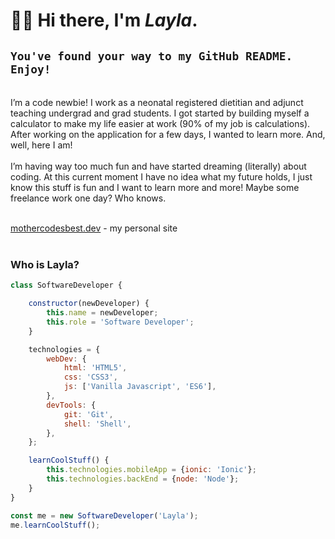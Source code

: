 # ✌🏼 Hi there, I'm *Layla*.
## `You've found your way to my GitHub README. Enjoy!`
<br />
I’m a code newbie! I work as a neonatal registered dietitian and adjunct teaching undergrad and grad students. I got started by building myself a calculator to make my life easier at work (90% of my job is calculations). After working on the application for a few days, I wanted to learn more. And, well, here I am!
<br />
<br />
I’m having way too much fun and have started dreaming (literally) about coding. At this current moment I have no idea what my future holds, I just know this stuff is fun and I want to learn more and more! Maybe some freelance work one day? Who knows.
<br />
<br />

[mothercodesbest.dev](https://mothercodesbest.dev) - my personal site
<br />
<br />

### Who is Layla?
~~~js
class SoftwareDeveloper {

    constructor(newDeveloper) {
        this.name = newDeveloper;
        this.role = 'Software Developer';
    }

    technologies = {
        webDev: {
            html: 'HTML5',
            css: 'CSS3',
            js: ['Vanilla Javascript', 'ES6'],
        },
        devTools: {
            git: 'Git',
            shell: 'Shell',
        },
    };

    learnCoolStuff() {
        this.technologies.mobileApp = {ionic: 'Ionic'};
        this.technologies.backEnd = {node: 'Node'};
    }
}

const me = new SoftwareDeveloper('Layla');
me.learnCoolStuff();
~~~